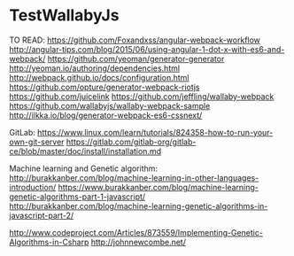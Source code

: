 # TestWallabyJs

TO READ:
https://github.com/Foxandxss/angular-webpack-workflow
http://angular-tips.com/blog/2015/06/using-angular-1-dot-x-with-es6-and-webpack/
https://github.com/yeoman/generator-generator
http://yeoman.io/authoring/dependencies.html
http://webpack.github.io/docs/configuration.html
https://github.com/opture/generator-webpack-riotjs
https://github.com/juicelink
https://github.com/jeffling/wallaby-webpack
https://github.com/wallabyjs/wallaby-webpack-sample
http://ilkka.io/blog/generator-webpack-es6-cssnext/


GitLab:
https://www.linux.com/learn/tutorials/824358-how-to-run-your-own-git-server
https://gitlab.com/gitlab-org/gitlab-ce/blob/master/doc/install/installation.md


Machine learning and Genetic algorithm:
http://burakkanber.com/blog/machine-learning-in-other-languages-introduction/
https://www.burakkanber.com/blog/machine-learning-genetic-algorithms-part-1-javascript/
http://burakkanber.com/blog/machine-learning-genetic-algorithms-in-javascript-part-2/

http://www.codeproject.com/Articles/873559/Implementing-Genetic-Algorithms-in-Csharp
http://johnnewcombe.net/
